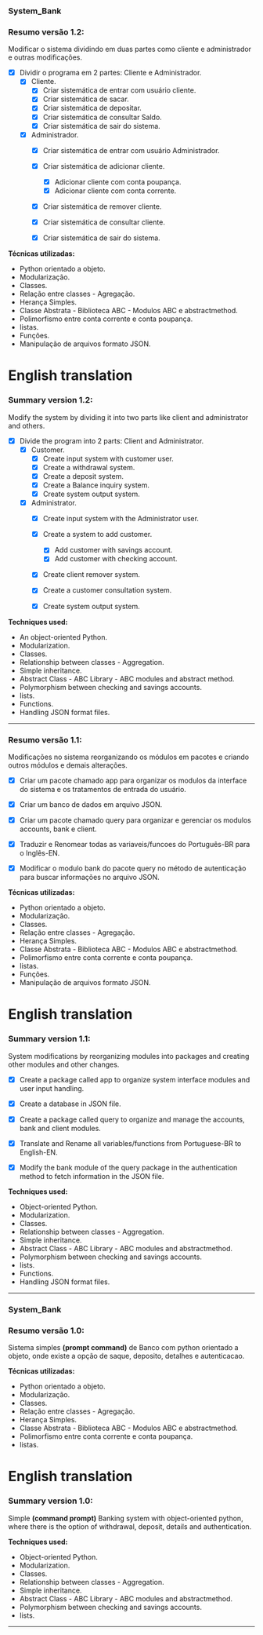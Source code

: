### System_Bank

### Resumo versão 1.2:

Modificar o sistema dividindo em duas partes como cliente e administrador e outras modificações.

 - [x] Dividir o programa em 2 partes: Cliente e Administrador.
   - [x] Cliente.
      - [x] Criar sistemática de entrar com usuário cliente.
      - [x] Criar sistemática de sacar.
      - [x] Criar sistemática de depositar.
      - [x] Criar sistemática de consultar Saldo.
      - [x] Criar sistemática de sair do sistema. 
   - [x] Administrador.
      - [x] Criar sistemática de entrar com usuário Administrador.
      - [x] Criar sistemática de adicionar cliente.
         - [x] Adicionar cliente com conta poupança.
         - [x] Adicionar cliente com conta corrente.
      - [x] Criar sistemática de remover cliente.
      - [x] Criar sistemática de consultar cliente.
      - [x] Criar sistemática de sair do sistema. 


**Técnicas utilizadas:**

* Python orientado a objeto.
* Modularização.
* Classes.
* Relação entre classes - Agregação.
* Herança Simples.
* Classe Abstrata - Biblioteca ABC - Modulos ABC e abstractmethod.
* Polimorfismo entre conta corrente e conta poupança.
* listas.
* Funções.
* Manipulação de arquivos formato JSON.

# English translation

### Summary version 1.2:

Modify the system by dividing it into two parts like client and administrator and others.

 - [x] Divide the program into 2 parts: Client and Administrator.
   - [x] Customer.
      - [x] Create input system with customer user.
      - [x] Create a withdrawal system.
      - [x] Create a deposit system.
      - [x] Create a Balance inquiry system.
      - [x] Create system output system.
   - [x] Administrator.
      - [x] Create input system with the Administrator user.
      - [x] Create a system to add customer.
         - [x] Add customer with savings account.
         - [x] Add customer with checking account.
      - [x] Create client remover system.
      - [x] Create a customer consultation system.
      - [x] Create system output system.


**Techniques used:**

* An object-oriented Python.
* Modularization.
* Classes.
* Relationship between classes - Aggregation.
* Simple inheritance.
* Abstract Class - ABC Library - ABC modules and abstract method.
* Polymorphism between checking and savings accounts.
* lists.
* Functions.
* Handling JSON format files.

___

### Resumo versão 1.1:

Modificações no sistema reorganizando os módulos em pacotes e criando outros módulos e demais alterações.

 - [x] Criar um pacote chamado app para organizar os modulos da interface do sistema e os tratamentos de entrada do usuário.
 - [x] Criar um banco de dados em arquivo JSON.
 - [x] Criar um pacote chamado query para organizar e gerenciar os modulos accounts, bank e client.
 - [x] Traduzir e Renomear todas as variaveis/funcoes do Português-BR para o Inglês-EN.
 - [x] Modificar o modulo bank do pacote query no método de autenticação para buscar informações no arquivo JSON.


**Técnicas utilizadas:**

* Python orientado a objeto.
* Modularização.
* Classes.
* Relação entre classes - Agregação.
* Herança Simples.
* Classe Abstrata - Biblioteca ABC - Modulos ABC e abstractmethod.
* Polimorfismo entre conta corrente e conta poupança.
* listas.
* Funções.
* Manipulação de arquivos formato JSON.


# English translation

### Summary version 1.1:

System modifications by reorganizing modules into packages and creating other modules and other changes.

 - [x] Create a package called app to organize system interface modules and user input handling.
 - [x] Create a database in JSON file.
 - [x] Create a package called query to organize and manage the accounts, bank and client modules.
 - [x] Translate and Rename all variables/functions from Portuguese-BR to English-EN.
 - [x] Modify the bank module of the query package in the authentication method to fetch information in the JSON file.


**Techniques used:**

* Object-oriented Python.
* Modularization.
* Classes.
* Relationship between classes - Aggregation.
* Simple inheritance.
* Abstract Class - ABC Library - ABC modules and abstractmethod.
* Polymorphism between checking and savings accounts.
* lists.
* Functions.
* Handling JSON format files.

___

### System_Bank

### Resumo versão 1.0:

Sistema simples **(prompt command)** de Banco com python orientado a objeto, onde existe a opção de saque, deposito, detalhes e autenticacao.


**Técnicas utilizadas:**

* Python orientado a objeto.
* Modularização.
* Classes.
* Relação entre classes - Agregação.
* Herança Simples.
* Classe Abstrata - Biblioteca ABC - Modulos ABC e abstractmethod.
* Polimorfismo entre conta corrente e conta poupança.
* listas.


# English translation

### Summary version 1.0:

Simple **(command prompt)** Banking system with object-oriented python, where there is the option of withdrawal, deposit, details and authentication.

**Techniques used:**

* Object-oriented Python.
* Modularization.
* Classes.
* Relationship between classes - Aggregation.
* Simple inheritance.
* Abstract Class - ABC Library - ABC modules and abstractmethod.
* Polymorphism between checking and savings accounts.
* lists.

---
